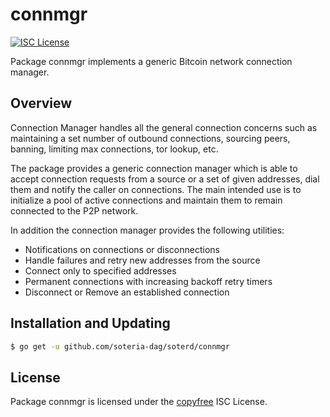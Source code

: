 connmgr
=======

[![ISC License](http://img.shields.io/badge/license-ISC-blue.svg)](http://copyfree.org)

Package connmgr implements a generic Bitcoin network connection manager.

## Overview

Connection Manager handles all the general connection concerns such as
maintaining a set number of outbound connections, sourcing peers, banning,
limiting max connections, tor lookup, etc.

The package provides a generic connection manager which is able to accept
connection requests from a source or a set of given addresses, dial them and
notify the caller on connections. The main intended use is to initialize a pool
of active connections and maintain them to remain connected to the P2P network.

In addition the connection manager provides the following utilities:

- Notifications on connections or disconnections
- Handle failures and retry new addresses from the source
- Connect only to specified addresses
- Permanent connections with increasing backoff retry timers
- Disconnect or Remove an established connection

## Installation and Updating

```bash
$ go get -u github.com/soteria-dag/soterd/connmgr
```

## License

Package connmgr is licensed under the [copyfree](http://copyfree.org) ISC License.
